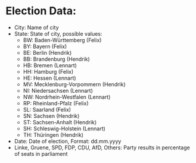 # Election Data:
- City: Name of city
- State: State of city, possible values:
    - BW: Baden-Württemberg (Felix)
    - BY: Bayern (Felix)
    - BE: Berlin (Hendrik)
    - BB: Brandenburg (Hendrik)
    - HB: Bremen (Lennart)
    - HH: Hamburg (Felix)
    - HE: Hessen (Lennart)
    - MV: Mecklenburg-Vorpommern (Hendrik)
    - NI: Niedersachsen (Lennart)
    - NW: Nordrhein-Westfalen (Lennart)
    - RP: Rheinland-Pfalz (Felix)
    - SL: Saarland (Felix)
    - SN: Sachsen (Hendrik)
    - ST: Sachsen-Anhalt (Hendrik)
    - SH: Schleswig-Holstein (Lennart)
    - TH: Thüringen (Hendrik)
- Date: Date of election, Format: dd.mm.yyyy
- Linke, Gruene, SPD, FDP, CDU, AfD, Others: Party results in percentage of seats in parliament
